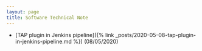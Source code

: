 ```yaml
---
layout: page
title: Software Technical Note
---
```


* [TAP plugin in Jenkins pipeline]({% link _posts/2020-05-08-tap-plugin-in-jenkins-pipeline.md %}) (08/05/2020)